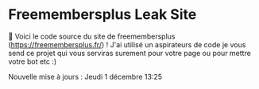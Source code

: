 # Freemembersplus Leak Site
👀 Voici le code source du site de freemembersplus (https://freemembersplus.fr/) ! J'ai utilisé un aspirateurs de code je vous send ce projet qui vous serviras surement pour votre page ou pour mettre votre bot etc :)

Nouvelle mise à jours : Jeudi 1 décembre 13:25
